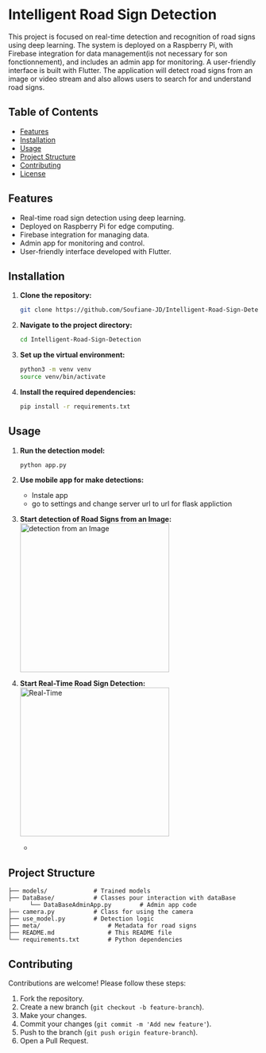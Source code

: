 
# Intelligent Road Sign Detection

This project is focused on real-time detection and recognition of road signs using deep learning. The system is deployed on a Raspberry Pi, with Firebase integration for data management(is not necessary for son fonctionnement), and includes an admin app for monitoring. A user-friendly interface is built with Flutter. The application will detect road signs from an image or video stream and also allows users to search for and understand road signs.

## Table of Contents

- [Features](#features)
- [Installation](#installation)
- [Usage](#usage)
- [Project Structure](#project-structure)
- [Contributing](#contributing)
- [License](#license)

## Features

- Real-time road sign detection using deep learning.
- Deployed on Raspberry Pi for edge computing.
- Firebase integration for managing data.
- Admin app for monitoring and control.
- User-friendly interface developed with Flutter.

## Installation

1. **Clone the repository:**
   ```bash
   git clone https://github.com/Soufiane-JD/Intelligent-Road-Sign-Detection.git
   ```
2. **Navigate to the project directory:**
   ```bash
   cd Intelligent-Road-Sign-Detection
   ```
3. **Set up the virtual environment:**
   ```bash
   python3 -m venv venv
   source venv/bin/activate
   ```
4. **Install the required dependencies:**
   ```bash
   pip install -r requirements.txt
   ```

## Usage

1. **Run the detection model:**
   ```bash
   python app.py
   ```
2. **Use mobile app for make detections:**
   - Instale app
   - go to settings and change server url to url for flask appliction 

3. **Start detection of Road Signs from an Image:**
   <img src="https://github.com/user-attachments/assets/c34ac24e-bc75-48e0-b0d8-030ffdc08b76" alt="detection from an Image" width="300">

3. **Start Real-Time Road Sign Detection:**
   <img src="https://github.com/user-attachments/assets/ee26e0fc-e1a0-4fef-a14d-82b1cd257327" alt="Real-Time" width="300">


   - 

## Project Structure

```
├── models/             # Trained models
├── DataBase/           # Classes pour interaction with dataBase
      └── DataBaseAdminApp.py        # Admin app code
├── camera.py           # Class for using the camera
├── use_model.py        # Detection logic
├── meta/                   # Metadata for road signs
├── README.md               # This README file
└── requirements.txt        # Python dependencies
```

## Contributing

Contributions are welcome! Please follow these steps:

1. Fork the repository.
2. Create a new branch (`git checkout -b feature-branch`).
3. Make your changes.
4. Commit your changes (`git commit -m 'Add new feature'`).
5. Push to the branch (`git push origin feature-branch`).
6. Open a Pull Request.
